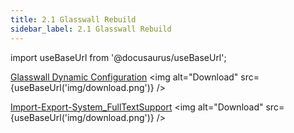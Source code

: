 ```yaml
---
title: 2.1 Glasswall Rebuild
sidebar_label: 2.1 Glasswall Rebuild
---
```


import useBaseUrl from '@docusaurus/useBaseUrl';

[Glasswall Dynamic Configuration](<artifacts/Glasswall Dynamic Configuration.docx>) <img alt="Download" src={useBaseUrl('img/download.png')} />

[Import-Export-System_FullTextSupport](<artifacts/Import-Export-System_FullTextSupport.docx>) <img alt="Download" src={useBaseUrl('img/download.png')} />
